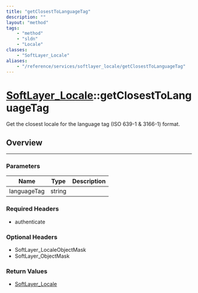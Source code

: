 ```yaml
---
title: "getClosestToLanguageTag"
description: ""
layout: "method"
tags:
    - "method"
    - "sldn"
    - "Locale"
classes:
    - "SoftLayer_Locale"
aliases:
    - "/reference/services/softlayer_locale/getClosestToLanguageTag"
---
```

# [SoftLayer_Locale](/reference/services/SoftLayer_Locale)::getClosestToLanguageTag


Get the closest locale for the language tag (ISO 639-1 & 3166-1) format.


## Overview 


-----

### Parameters 
|Name | Type | Description |
| --- | --- | --- |
|languageTag| string| |


### Required Headers
* authenticate


### Optional Headers
* SoftLayer_LocaleObjectMask
* SoftLayer_ObjectMask

### Return Values
* <a href='/reference/datatypes/SoftLayer_Locale'>SoftLayer_Locale </a>




